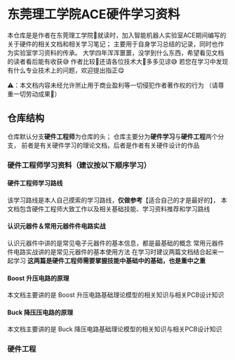 # 东莞理工学院ACE硬件学习资料

本仓库是是作者在东莞理工学院🏫就读时，加入智能机器人实验室ACE期间编写的关于硬件的相关文档和相关学习笔记；
主要用于自身学习总结的记录，同时也作为实验室学习资料的传承。
大学四年浑浑噩噩，没学到什么东西，希望看见文档的读者看后能有收获😅
作者比较🥦还请各位技术大🐂多多见谅😅
若您在学习中发现有什么专业技术上的问题，欢迎提出指正😋

⚠：本文档内容未经允许🈲止用于商业盈利等一切侵犯作者著作权的行为
（请尊重一切劳动成果🙊）

## 仓库结构

仓库默认分支**硬件工程师**为仓库的头；
仓库主要分为**硬件学习**与**硬件工程**两个分支，
前者是有关硬件学习的理论文档，后者是作者有关硬件设计的作品

### 硬件工程师学习资料（建议按以下顺序学习）

#### 硬件工程师学习路线

该学习路线是本人自己摸索的学习路线，**仅做参考**【适合自己的才是最好的】，
本文档包含硬件工程师大致工作以及相关基础技能、学习资料推荐和学习路线

#### 认识元器件＆常用元器件件电路实战

认识元器件中讲的是常见电子元器件的基本信息，都是最基础的概念
常用元器件件电路实战讲的是常见元器件的基本使用方法
在学习时建议两篇文档结合起来一起学习
**这两篇是硬件工程师需要掌握技能中基础中的基础，也是重中之重**

#### Boost 升压电路的原理
本文档主要讲的是 Boost 升压电路基础理论模型的相关知识与相关PCB设计知识

#### Buck 降压压电路的原理
本文档主要讲的是 Buck 降压电路基础理论模型的相关知识与相关PCB设计知识

### 硬件工程


